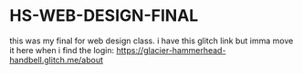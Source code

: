 # HS-WEB-DESIGN-FINAL

this was my final for web design class.
i have this glitch link but imma move it here when i find the login: https://glacier-hammerhead-handbell.glitch.me/about
